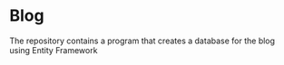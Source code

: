 # Blog

The repository contains a program that creates a database for the blog using Entity Framework
